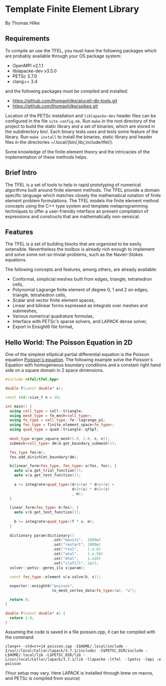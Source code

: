 # Template Finite Element Library
By Thomas Hilke

## Requirements
To compile an use the TFEL, you must have the following packages which
are probably available through your OS package system:

 - OpenMPI v2.1.1
 - liblapacke-dev v3.5.0
 - PETSc 3.7.0
 - clang++ 3.4
 
and the following packages must be compiled and installed:

 - https://github.com/thomashilke/alucell-db-tools.git
 - https://github.com/thomashilke/spikes.git

Location of the PETSc installation and `liblapacke-dev` header files
can be configured in the file `site-config.mk`. Run `make` in the root
directory of the project to build the static library and a set of
binaries, which are stored in the subdirectory bin/. Each binary tests
uses and tests some feature of the library. Run `make install` to
install the binaries, static library and header files in the
directories ~/.local/{bin/,lib/,include/tfel/}.

Some knowledge of the finite element theory and the intricacies of the
implementation of these methods helps.

## Brief Intro

The TFEL is a set of tools to help in rapid prototyping of numerical
algorithms built around finite element methods. The TFEL provide a
domain specific language which matches closely the mathematical
notation of finite element problem formulations. The TFEL models the
finite element method concepts using the C++ type system and template
metaprogramming techniques to offer a user-friendly interface an
prevent compilation of expressions and constructs that are
mathematically non-sensical.

## Features

The TFEL is a set of building blocks that are organized to be easily
extensible.  Nevertheless the toolbox is already rich enough to
implement and solve some not-so-trivial-problems, such as the
Navier-Stokes equations.

The following concepts and features, among others, are already available:

 - Conformal, simplicial meshes built from edges, triangle, tetrahedron cells,
 - Polynomial Lagrange finite element of degree 0, 1 and 2 on edges, triangle, tetrahedron cells,
 - Scalar and vector finite element spaces,
 - Linear and bilinear forms expressed as integrals over meshes and submeshes,
 - Various numerical quadrature formulas,
 - Interface with PETSc's sparse solvers, and LAPACK dense solver,
 - Export in Ensight6 file format,

## Hello World: The Poisson Equation in 2D
One of the simplest elliptical partial differential equation is the
Poisson equation [Poisson's
equation](https://en.wikipedia.org/wiki/Poisson%27s_equation). The
following example solve the Poisson's Equation with homogeneous
boundary conditions and a constant right hand side on a square domain
in 2 space dimensions.

```c++
#include <tfel/tfel.hpp>

double f(const double* x);

const std::size_t n = 10;

int main() {
  using cell_type = cell::triangle;
  using mesh_type = fe_mesh<cell_type>;
  using fe_type = cell_type::fe::lagrange_p1;
  using fes_type = finite_element_space<fe_type>;
  using quad_type = quad::triangle::qf5pT;
  
  mesh_type m(gen_square_mesh(1.0, 1.0, n, n));
  submesh<cell_type> dm(m.get_boundary_submesh());

  fes_type fes(m);
  fes.add_dirichlet_boundary(dm);

  bilinear_form<fes_type, fes_type> a(fes, fes); {
    auto u(a.get_trial_function());
    auto v(a.get_test_function());
  
    a += integrate<quad_type>(d<1>(u) * d<1>(v) +
                              d<2>(u) * d<2>(v)
                              , m);
  }
  
  linear_form<fes_type> b(fes); {
    auto v(b.get_test_function());
    
    b += integrate<quad_type>(f * v, m);
  }
  
  dictionary param(dictionary()
                     .set("maxits",  2000u)
                     .set("restart", 1000u)
                     .set("rtol",    1.e-8)
                     .set("atol",    1.e-50)
                     .set("dtol",    1.e20)
                     .set("ilufill", 2u));
  solver::petsc::gmres_ilu s(param);
    
  const fes_type::element u(a.solve(b, s));

  exporter::ensight6("poisson",
                     to_mesh_vertex_data<fe_type>(u), "u");

  return 0;
}

double f(const double* x) {
  return 1.0;
}
```

Assuming the code is saved in a file poisson.cpp, it can be compiled with the command

```shell
clang++ -std=c++14 poisson.cpp -I$HOME/.local/include -I/usr//local/Cellar/lapack/3.7.1/include/ -I$PETSC_DIR/include -L$HOME/.local/lib -L$PETSC_DIR/lib -L/usr/local/Cellar/lapack/3.7.1/lib -llapacke -ltfel  -lpetsc -lmpi -o poisson
```

(Your setup may vary. Here LAPACK is installed through brew on macos, and PETSc is compiled from source)
